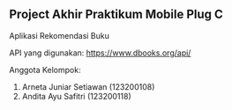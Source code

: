 ## Project Akhir Praktikum Mobile Plug C

Aplikasi Rekomendasi Buku

API yang digunakan: https://www.dbooks.org/api/

Anggota Kelompok:
1. Arneta Juniar Setiawan (123200108)
2. Andita Ayu Safitri (123200118)
